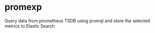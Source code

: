# promexp
Query data from prometheus TSDB using promql and store the selected metrics to Elastic Search 
